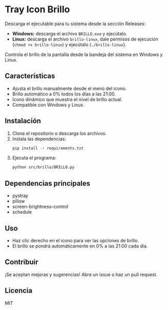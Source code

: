 # Tray Icon Brillo

Descarga el ejecutable para tu sistema desde la sección Releases:
- **Windows:** descarga el archivo `BRILLO.exe` y ejecútalo.
- **Linux:** descarga el archivo `brillo-linux`, dale permisos de ejecución (`chmod +x brillo-linux`) y ejecútalo (`./brillo-linux`).

Controla el brillo de la pantalla desde la bandeja del sistema en Windows y Linux.

## Características
- Ajusta el brillo manualmente desde el menú del icono.
- Brillo automático a 0% todos los días a las 21:00.
- Icono dinámico que muestra el nivel de brillo actual.
- Compatible con Windows y Linux.

## Instalación
1. Clona el repositorio o descarga los archivos.
2. Instala las dependencias:
   ```bash
   pip install -r requirements.txt
   ```
3. Ejecuta el programa:
   ```bash
   python src/brillo/BRILLO.py
   ```

## Dependencias principales
- pystray
- pillow
- screen-brightness-control
- schedule

## Uso
- Haz clic derecho en el icono para ver las opciones de brillo.
- El brillo se pondrá automáticamente en 0% a las 21:00 cada día.

## Contribuir
¡Se aceptan mejoras y sugerencias! Abre un issue o haz un pull request.

## Licencia
MIT

